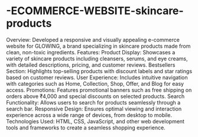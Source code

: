 # -ECOMMERCE-WEBSITE-skincare-products
Overview: Developed a responsive and visually appealing e-commerce website for GLOWING, a brand specializing in skincare products made from clean, non-toxic ingredients.
Features:
Product Display: Showcases a variety of skincare products including cleansers, serums, and eye creams, with detailed descriptions, pricing, and customer reviews.
Bestsellers Section: Highlights top-selling products with discount labels and star ratings based on customer reviews.
User Experience: Includes intuitive navigation with categories such as Home, Collection, Shop, Offer, and Blog for easy access.
Promotions: Features promotional banners such as free shipping on orders above ₹4,000 and special discounts on selected products.
Search Functionality: Allows users to search for products seamlessly through a search bar.
Responsive Design: Ensures optimal viewing and interaction experience across a wide range of devices, from desktop to mobile.
Technologies Used: HTML, CSS, JavaScript, and other web development tools and frameworks to create a seamless shopping experience.
